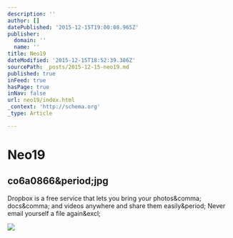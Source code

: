 ```yaml
---
description: ''
author: []
datePublished: '2015-12-15T19:00:08.965Z'
publisher:
  domain: ''
  name: ''
title: Neo19
dateModified: '2015-12-15T18:52:39.386Z'
sourcePath: _posts/2015-12-15-neo19.md
published: true
inFeed: true
hasPage: true
inNav: false
url: neo19/index.html
_context: 'http://schema.org'
_type: Article

---
```

# Neo19

<article style=""><h1>co6a0866&amp;period;jpg</h1><p>Dropbox is a free service that lets you bring your photos&amp;comma; docs&amp;comma; and videos anywhere and share them easily&amp;period; Never email yourself a file again&amp;excl;</p><img src="https://photos-1.dropbox.com/t/2/AADiYaSpVq3FlQq1cDhctq5DPvaalteWpMupMv9ITEEv7A/12/20752582/jpeg/1024x768/2/_/0/4/co6a0866.jpg/CMbR8gkgASACIAQgBSAHKAIoBw/y52bkv4kmwlz1p8/AABA8QSAOz8NaNY5QbXMotfza/co6a0866.jpg" /></article>